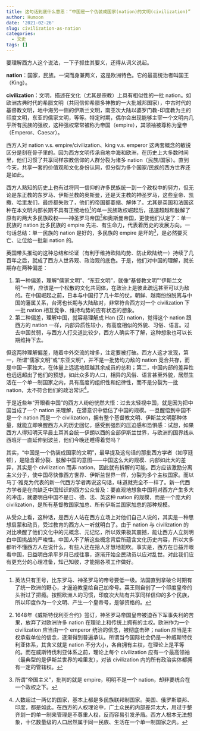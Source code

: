 ```yaml
---
title: 这句话到底什么意思：“中国是一个伪装成国家(nation)的文明(civilization)”
author: Humoon
date: '2021-02-26'
slug: civilization-as-nation
categories:
  - 文史
tags: []
---
```



要理解西方人这个说法，一下子抓住其要义，还得从词义说起。

**nation**：国家，民族。一词而身兼两义，这是欧洲特色。它的最高统治者叫国王（King）。

**civilization**：文明，描述在文化（尤其是宗教）上具有相似性的一批 nation。如欧洲古典时代的希腊文明（共同信仰希腊多神教的一大批城邦国家），中古时代的基督教文明，地中海另一侧的伊斯兰文明，南亚次大陆以婆罗门教-印度教为主的印度文明，东亚的儒家文明，等等。特定时期，偶尔会出现能够主宰一个文明内几乎所有民族的强权，这种强权常常被称为帝国（empire），其领袖被尊称为皇帝（Emperor、Caesar）。

西方人对 nation v.s. empire/civilization、king v.s. emperor 这两套概念的敏锐区分是刻在骨子里的。因为西方文明传承自地中海和欧洲，在历史上大多数时间里，他们习惯了共享同样宗教信仰的人群分裂为诸多 nation（民族/国家）。直到今天，共享一套的价值观和文化身份认同，但分裂为多个国家/民族的西方世界还是如此。

西方人熟知的历史上也有过将同一信仰的许多民族统一到一个政权中的努力，但无论是东正教的东罗马、伊斯兰教的奥斯曼，还是天主教的神圣罗马，这些皇帝、凯撒、哈里发们，最终都失败了，他们的帝国都萎缩、解体了。尤其是英国和法国这种在本文明内部长期不具有正统地位[^1]的单一民族政权崛起后，迅速超越和肢解了原有的两大多民族政权——神圣罗马帝国[^4]和奥斯曼帝国，更使他们认定了：单一民族的 nation 比多民族的 empire 先进、有生命力，代表着历史的发展方向。一句话总结：单一民族的 nation 是好的，多民族的 empire 是坏的[^2]，是必然要灭亡、让位给一批新 nation 的。

英国带头推动的这种总结和论证（有利于维持欧陆均势、防止欧陆统一）持续了几百年之后，就成了西方人世界观、政治观的底色。于是，他们对中国的理解，就长期存在两种偏差：

1. 第一种偏差，理解“儒家文明”、“东亚文明”，就像“基督教文明”“伊斯兰文明”一样，应该是一个松散的文化共同体，在政治上是彼此疏远甚至可以为敌的。在中国崛起之前，日本与中国打了几十年的仗，朝鲜、越南纷纷脱离与中国的藩属关系，台湾也长期与大陆敌对，非常符合西方对一个 civilization 下一批 nation 相互竞争、维持均势的应有状态的想象。
2. 第二种偏差，理解中国，就容易理解成 Han (汉) nation，觉得这个 nation 跟西方的 nation 一样，内部异质性较小，有高度相似的外貌、习俗、语言。过去中国贫弱，与西方人打交道比较少，西方人确实不了解，这种想象也可以长期维持下去。

但这两种理解偏差，随着中外交流的增多，注定要被打破。西方人这才发现，第一，所谓“儒家文明”或“东亚文明”，并不是一批势均力敌的 nation 竞合共存，而是中国一家独大，在体量上远远地超越其余成员的总和；第二，中国内部的差异性也远远超出了他们的预想，如此众多的人口，相异的风俗、语言甚至外貌，居然生活在一个单一制国家之内，具有高度的组织性和纪律性，而不是分裂为一批 nation，太不符合他们的政治常识[^3]。

于是近些年“开眼看中国”的西方人纷纷恍然大悟：过去太轻视中国，就是因为把中国当成了一个 nation 来理解，在潜意识中低估了中国的规模。一旦醒悟到中国不是一个 nation 而是一个 civilization，拥有整个基督教文明、伊斯兰文明那种体量，就能立即唤醒西方人的历史回忆，感受到强烈的压迫感和恐惧感：试想，如果西方人得知明天早晨土耳其会统一伊朗以西的全部伊斯兰世界，与欧洲的国界线从西班牙一直延伸到波兰，他们今晚还睡得着觉吗？

其实，“中国是一个伪装成国家的文明”，最早提及这句话的那批西方学者（如亨廷顿），是隐含着分裂、肢解中国的意图——中国这么大的规模、内部如此大的差异，其实是个 civilization 而非 nation，因此就有拆解的可能。西方应该激励分离主义分子，使中国尽快像西方世界、伊斯兰世界一样，分裂为多个主权国家。而以马丁·雅克为代表的新一代西方学者再说这句话，味道就完全不一样了。新一代西方学者是在向缺乏中国知识的西方公众普及：要直观地想象中国将对西方产生多大的冲击，就要明白中国不是日、德、法、英这种 nation 的规模，而是一个庞大的 civilization，是所有基督教国家加总、所有伊斯兰国家加总的那种规模。

从受众上看，这种话，是西方人站在西方立场上对他们自己人说的，其实是一种思想启蒙和动员，受过教育的西方人一听就明白了。由于 nation 与 civilization 的对比唤醒了他们文化中的元概念、元记忆，所以效果极其震撼，能让西方人立刻明白中国挑战的严峻性。中国人不了解这些概念背后所蕴含文化历史内容，所以大多都听不懂西方人在说什么，有些人还在拾人牙慧地尬吹。事实是，西方在日益开眼看中国，日益明白承平岁月已成往事，逐渐开始全民动员以应对乱世。对此我们应有更充分的心理准备，知己知彼，才能把各项工作做好。



[^1]:英法只有王号，比东罗马、神圣罗马的帝号要低一级。法国直到拿破仑时期有了统一欧洲的野心，才逼迫教皇给自己加帝号。英王则自创了一个印度皇帝的头衔过了把瘾。按照欧洲人的习惯，印度次大陆有共享同样信仰的多个民族，所以印度作为一个文明、产生一个皇帝号，是够资格的。
[^2]:所谓“帝国主义”，批判的就是 empire，明明不是一个 nation，却非要统合在一个政权之下。
[^3]:人数超过一两亿的国家，基本上都是多民族联邦制国家。美国、俄罗斯联邦、印度，都是如此。在西方的人权理论中，广土众民的内部差异太大，用过于整齐划一的单一制来管理是不尊重人权，反而容易引发矛盾。西方人根本无法想象，十亿数量级的人口居然属于同一民族、生活在一个单一制国家之内。

[^4]: 1648年《威斯特伐利亚合约》签订，神圣罗马帝国皇帝被迫吞下军事失利的苦果，放弃了对欧洲许多 nation 在理论上和传统上拥有的主权。欧洲作为一个 civilization 应当由一个 emperor 统治的信念，被彻底击碎；nation 应当是主权承载单位的信念，逐渐得到普遍承认。所谓当今国际社会仍是一种威斯特伐利亚体系，其含义就是 nation 不分大小，各自拥有主权，在理论上是平等的。而在威斯特伐利亚体系之前，理论上每个 civilization 应有一个最高领袖（最典型的是伊斯兰世界的哈里发），对该 civilization 内的所有政治实体都拥有一定的管辖权。
